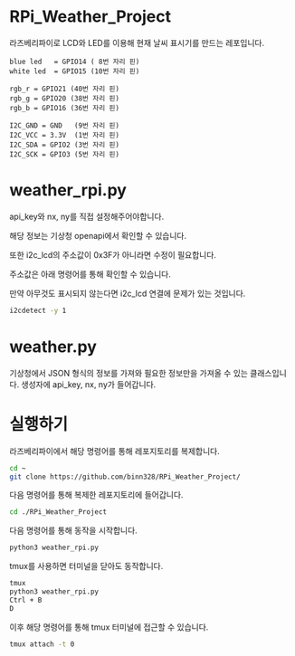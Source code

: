 # RPi_Weather_Project
라즈베리파이로 LCD와 LED를 이용해 현재 날씨 표시기를 만드는 레포입니다.
```
blue led   = GPIO14 ( 8번 자리 핀)
white led  = GPIO15 (10번 자리 핀)

rgb_r = GPIO21 (40번 자리 핀)
rgb_g = GPIO20 (38번 자리 핀)
rgb_b = GPIO16 (36번 자리 핀)

I2C_GND = GND   (9번 자리 핀)
I2C_VCC = 3.3V  (1번 자리 핀)
I2C_SDA = GPIO2 (3번 자리 핀)
I2C_SCK = GPIO3 (5번 자리 핀)
```
# weather_rpi.py
api_key와 nx, ny를 직접 설정해주어야합니다.

해당 정보는 기상청 openapi에서 확인할 수 있습니다.

또한 i2c_lcd의 주소값이 0x3F가 아니라면 수정이 필요합니다.

주소값은 아래 명령어를 통해 확인할 수 있습니다. 

만약 아무것도 표시되지 않는다면 i2c_lcd 연결에 문제가 있는 것입니다.

```bash
i2cdetect -y 1
```

# weather.py
기상청에서 JSON 형식의 정보를 가져와 필요한 정보만을 가져올 수 있는 클래스입니다.
생성자에 api_key, nx, ny가 들어갑니다.

# 실행하기
라즈베리파이에서 해당 명령어를 통해 레포지토리를 복제합니다.
```bash
cd ~
git clone https://github.com/binn328/RPi_Weather_Project/
```

다음 명령어를 통해 복제한 레포지토리에 들어갑니다.
```bash
cd ./RPi_Weather_Project
```

다음 명령어를 통해 동작을 시작합니다.
```bash
python3 weather_rpi.py
```

tmux를 사용하면 터미널을 닫아도 동작합니다.
```bash
tmux
python3 weather_rpi.py
Ctrl + B
D
```

이후 해당 명령어를 통해 tmux 터미널에 접근할 수 있습니다.
```bash
tmux attach -t 0
```

